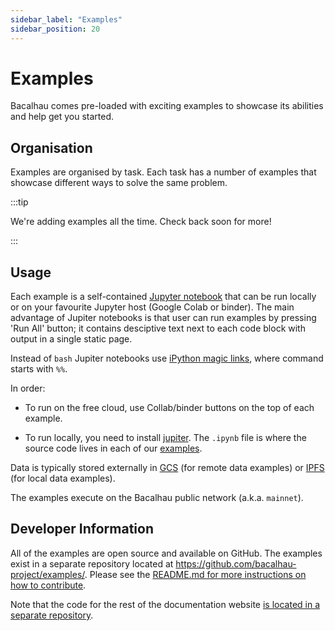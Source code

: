```yaml
---
sidebar_label: "Examples"
sidebar_position: 20
---
```

# Examples

Bacalhau comes pre-loaded with exciting examples to showcase its abilities and help get you started.

## Organisation

Examples are organised by task. Each task has a number of examples that showcase different ways to solve the same problem.

:::tip

We're adding examples all the time. Check back soon for more!

:::

## Usage

Each example is a self-contained [Jupyter notebook](https://docs.jupyter.org/en/latest/) that can be run locally or on your favourite Jupyter host (Google Colab or binder). The main advantage of Jupiter notebooks is that user can run examples by pressing 'Run All' button; it contains desciptive text next to each code block with output in a single static page.

Instead of `bash` Jupiter notebooks use [iPython magic links](https://ipython.readthedocs.io/en/stable/interactive/magics.html#cell-magics), where command starts with `%%`.

In order:  
* To run on the free cloud, use Collab/binder buttons on the top of each example. 

* To run locally, you need to install [jupiter](https://jupyterlab.readthedocs.io/en/stable/getting_started/installation.html). The `.ipynb` file is where the source code lives in each of our [examples](https://github.com/bacalhau-project/examples). 

Data is typically stored externally in [GCS](https://cloud.google.com/docs) (for remote data examples) or [IPFS](https://docs.ipfs.tech/) (for local data examples).

The examples execute on the Bacalhau public network (a.k.a. `mainnet`).

## Developer Information

All of the examples are open source and available on GitHub. The examples exist in a separate repository located at https://github.com/bacalhau-project/examples/. Please see the [README.md for more instructions on how to contribute](https://github.com/bacalhau-project/examples/README.md).

Note that the code for the rest of the documentation website [is located in a separate repository](https://github.com/bacalhau-project/docs.bacalhau.org/).
